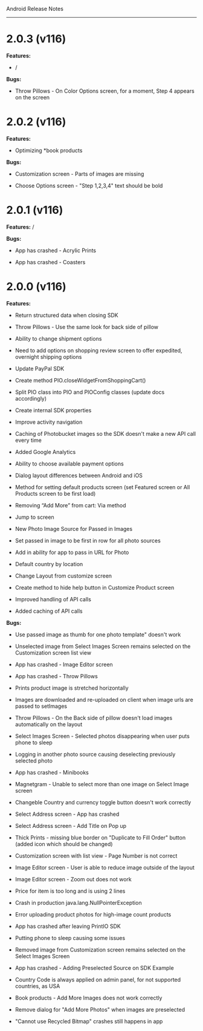 Android Release Notes

***

2.0.3 (v116)
============

**Features:**

*   /

**Bugs:**

* Throw Pillows - On Color Options screen, for a moment, Step 4 appears on the screen

### 

2.0.2 (v116)
============

**Features:**

* Optimizing \*book products

**Bugs:**

* Customization screen - Parts of images are missing

* Choose Options screen - "Step 1,2,3,4" text should be bold

### 

2.0.1 (v116)
============

**Features:** /

**Bugs:**

* App has crashed - Acrylic Prints

* App has crashed - Coasters

### 

2.0.0 (v116)
============

**Features:**

* Return structured data when closing SDK

* Throw Pillows - Use the same look for back side of pillow

* Ability to change shipment options

* Need to add options on shopping review screen to offer expedited, overnight shipping options

* Update PayPal SDK

* Create method PIO.closeWidgetFromShoppingCart()

* Split PIO class into PIO and PIOConfig classes (update docs accordingly)

* Create internal SDK properties

* Improve activity navigation

* Caching of Photobucket images so the SDK doesn't make a new API call every time

* Added Google Analytics

* Ability to choose available payment options

* Dialog layout differences between Android and iOS

* Method for setting default products screen (set Featured screen or All Products screen to be first load)

* Removing “Add More” from cart: Via method

* Jump to screen

* New Photo Image Source for Passed in Images

* Set passed in image to be first in row for all photo sources

* Add in ability for app to pass in URL for Photo

* Default country by location

* Change Layout from customize screen

* Create method to hide help button in Customize Product screen

* Improved handling of API calls

* Added caching of API calls

**Bugs:**

* Use passed image as thumb for one photo template" doesn't work

* Unselected image from Select Images Screen remains selected on the Customization screen list view

* App has crashed - Image Editor screen

* App has crashed - Throw Pillows

* Prints product image is stretched horizontally

* Images are downloaded and re-uploaded on client when image urls are passed to setImages

* Throw Pillows - On the Back side of pillow doesn't load images automatically on the layout

* Select Images Screen - Selected photos disappearing when user puts phone to sleep

* Logging in another photo source causing deselecting previously selected photo

* App has crashed - Minibooks

* Magnetgram - Unable to select more than one image on Select Image screen

* Changeble Country and currency toggle button doesn't work correctly

* Select Address screen - App has crashed

* Select Address screen - Add Title on Pop up

* Thick Prints - missing blue border on "Duplicate to Fill Order" button (added icon which should be changed)

* Customization screen with list view - Page Number is not correct

* Image Editor screen - User is able to reduce image outside of the layout

* Image Editor screen - Zoom out does not work

* Price for item is too long and is using 2 lines

* Crash in production java.lang.NullPointerException

* Error uploading product photos for high-image count products

* App has crashed after leaving PrintIO SDK

* Putting phone to sleep causing some issues

* Removed image from Customization screen remains selected on the Select Images Screen

* App has crashed - Adding Preselected Source on SDK Example

* Country Code is always applied on admin panel, for not supported countries, as USA

* Book products - Add More Images does not work correctly

* Remove dialog for "Add More Photos" when images are preselected

* "Cannot use Recycled Bitmap" crashes still happens in app
